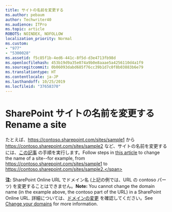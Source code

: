```yaml
---
title: サイトの名前を変更する
ms.author: pebaum
author: Techwriter40
ms.audience: ITPro
ms.topic: article
ROBOTS: NOINDEX, NOFOLLOW
localization_priority: Normal
ms.custom:
- "977"
- "5300028"
ms.assetid: f5c85f1b-4ed6-441c-8f5d-d3e4713fb98d
ms.openlocfilehash: 453b19d9a35e074a9b0e8aaae5a4256110d4a1f9
ms.sourcegitcommit: 0b06093dabd685f76cc39b1d7c0f8b03883b6e79
ms.translationtype: HT
ms.contentlocale: ja-JP
ms.lasthandoff: 10/25/2019
ms.locfileid: "37658370"
---
```

# <a name="rename-a-sharepoint-site"></a><span data-ttu-id="cc9f3-102">SharePoint サイトの名前を変更する</span><span class="sxs-lookup"><span data-stu-id="cc9f3-102">Rename a site</span></span>

<span data-ttu-id="cc9f3-103">たとえば、https://contoso.sharepoint.com/sites/sample1 から https://contoso.sharepoint.com/sites/sample2 など、サイトの名前を変更するには、[この記事](https://docs.microsoft.com/sharepoint/change-site-address) の手順を実行します。</span><span class="sxs-lookup"><span data-stu-id="cc9f3-103">Follow steps in [this article](https://docs.microsoft.com/sharepoint/change-site-address) to change the name of a site--for example, from https://contoso.sharepoint.com/sites/sample1 to https://contoso.sharepoint.com/sites/sample2.</span></span>

<span data-ttu-id="cc9f3-104">**注:** SharePoint Online URL でドメイン名 (上記の例では、URL の contoso パーツ) を変更することはできません。</span><span class="sxs-lookup"><span data-stu-id="cc9f3-104">**Note:** You cannot change the domain name (in the example above, the contoso part of the URL) in a SharePoint Online URL.</span></span> <span data-ttu-id="cc9f3-105">詳細については、[ドメインの変更](https://go.microsoft.com/fwlink/?Linkid=2018696) を確認してください。</span><span class="sxs-lookup"><span data-stu-id="cc9f3-105">See [Change your domains](https://go.microsoft.com/fwlink/?Linkid=2018696) for more information.</span></span>
  